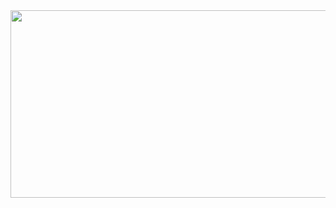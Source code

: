 <a href="https://github.com/devxb/gitanimals">
<img
  src="https://render.gitanimals.org/farms/Ban-gilhyeon"
  width="600"
  height="300"
/>
</a>
